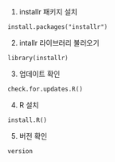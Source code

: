 1. installr 패키지 설치
```
install.packages("installr")
```

2. intallr 라이브러리 불러오기
```
library(installr)
```

3. 업데이트 확인
```
check.for.updates.R()
```

4. R 설치
```
install.R()
```

5. 버전 확인
```
version
```
